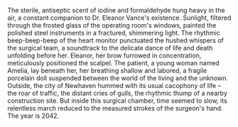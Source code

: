 The sterile, antiseptic scent of iodine and formaldehyde hung heavy in the air, a constant companion to Dr. Eleanor Vance's existence.  Sunlight, filtered through the frosted glass of the operating room's windows, painted the polished steel instruments in a fractured, shimmering light.  The rhythmic beep-beep-beep of the heart monitor punctuated the hushed whispers of the surgical team, a soundtrack to the delicate dance of life and death unfolding before her.  Eleanor, her brow furrowed in concentration, meticulously positioned the scalpel.  The patient, a young woman named Amelia, lay beneath her, her breathing shallow and labored, a fragile porcelain doll suspended between the world of the living and the unknown.  Outside, the city of Newhaven hummed with its usual cacophony of life – the roar of traffic, the distant cries of gulls, the rhythmic thump of a nearby construction site.  But inside this surgical chamber, time seemed to slow, its relentless march reduced to the measured strokes of the surgeon's hand.  The year is 2042.
